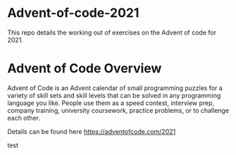 # Advent-of-code-2021
This repo details the working out of exercises on the Advent of code for 2021. 

# Advent of Code Overview
Advent of Code is an Advent calendar of small programming puzzles for a variety of skill sets and skill levels that can be solved in any programming language you like. People use them as a speed contest, interview prep, company training, university coursework, practice problems, or to challenge each other.

Details can be found here https://adventofcode.com/2021

test